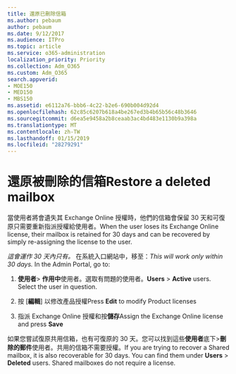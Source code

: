 ```yaml
---
title: 還原已刪除信箱
ms.author: pebaum
author: pebaum
ms.date: 9/12/2017
ms.audience: ITPro
ms.topic: article
ms.service: o365-administration
localization_priority: Priority
ms.collection: Adm_O365
ms.custom: Adm_O365
search.appverid:
- MOE150
- MED150
- MBS150
ms.assetid: e6112a76-bbb6-4c22-b2e6-690b004d92d4
ms.openlocfilehash: 62c85c6207b618a4be267ed3b4b65b56c48b3646
ms.sourcegitcommit: d6ea5e9458a2b8ceaab3ac4bd483e1130b9a398a
ms.translationtype: MT
ms.contentlocale: zh-TW
ms.lasthandoff: 01/15/2019
ms.locfileid: "28279291"
---
```

# <a name="restore-a-deleted-mailbox"></a><span data-ttu-id="4a25d-102">還原被刪除的信箱</span><span class="sxs-lookup"><span data-stu-id="4a25d-102">Restore a deleted mailbox</span></span>

<span data-ttu-id="4a25d-103">當使用者將會遺失其 Exchange Online 授權時，他們的信箱會保留 30 天和可復原只需要重新指派授權給使用者。</span><span class="sxs-lookup"><span data-stu-id="4a25d-103">When the user loses its Exchange Online license, their mailbox is retained for 30 days and can be recovered by simply re-assigning the license to the user.</span></span>
  
 <span data-ttu-id="4a25d-p101">*這會運作 30 天內只有。* 在系統入口網站中，移至：</span><span class="sxs-lookup"><span data-stu-id="4a25d-p101">*This will work only within 30 days.*  In the Admin Portal, go to:</span></span> 
  
1. <span data-ttu-id="4a25d-p102">**使用者**\> **作用中**使用者。選取有問題的使用者。</span><span class="sxs-lookup"><span data-stu-id="4a25d-p102">**Users** \> **Active** users. Select the user in question.</span></span> 
    
2. <span data-ttu-id="4a25d-108">按 [**編輯**] 以修改產品授權</span><span class="sxs-lookup"><span data-stu-id="4a25d-108">Press **Edit** to modify Product licenses</span></span> 
    
3. <span data-ttu-id="4a25d-109">指派 Exchange Online 授權和按**儲存**</span><span class="sxs-lookup"><span data-stu-id="4a25d-109">Assign the Exchange Online license and press **Save**</span></span>
    
<span data-ttu-id="4a25d-p103">如果您嘗試復原共用信箱，也有可復原的 30 天。您可以找到這些**使用者**底下\>**刪除的郵件**使用者。共用的信箱不需要授權。</span><span class="sxs-lookup"><span data-stu-id="4a25d-p103">If you are trying to recover a Shared mailbox, it is also recoverable for 30 days. You can find them under **Users** \> **Deleted** users. Shared mailboxes do not require a license.</span></span> 
  

